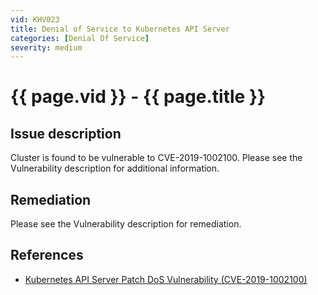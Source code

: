 ```yaml
---
vid: KHV023
title: Denial of Service to Kubernetes API Server
categories: [Denial Of Service]
severity: medium
---
```


# {{ page.vid }} - {{ page.title }}

## Issue description

Cluster is found to be vulnerable to CVE-2019-1002100. Please see the Vulnerability description for additional information.

## Remediation

Please see the Vulnerability description for remediation.

## References

- [Kubernetes API Server Patch DoS Vulnerability (CVE-2019-1002100)](https://blog.aquasec.com/kubernetes-vulnerability-cve-2019-1002100)